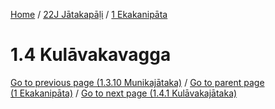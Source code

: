 
[Home](/) / [22J Jātakapāḷi](../../22J.md) / [1 Ekakanipāta](../1.md)

# 1.4 Kulāvakavagga


[Go to previous page (1.3.10 Munikajātaka)](1.3/1.3.10.md) / [Go to parent page (1 Ekakanipāta)](../1.md) / [Go to next page (1.4.1 Kulāvakajātaka)](1.4/1.4.1.md)


